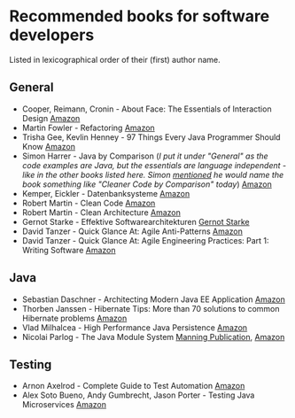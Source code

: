 # Recommended books for software developers

Listed in lexicographical order of their (first) author name.


## General

* Cooper, Reimann, Cronin - About Face: The Essentials of Interaction Design [Amazon](https://www.amazon.de/About-Face-Essentials-Interaction-Design/dp/1118766571)
* Martin Fowler - Refactoring [Amazon](https://www.amazon.de/Refactoring-Improving-Existing-Addison-wesley-Signature/dp/0134757599)
* Trisha Gee, Kevlin Henney - 97 Things Every Java Programmer Should Know [Amazon](https://www.amazon.de/Things-Every-Java-Programmer-Should/dp/1491952695)
* Simon Harrer - Java by Comparison (_I put it under "General" as the code examples are Java, but the essentials are language independent - like in the other books listed here. Simon [mentioned](https://twitter.com/simonharrer/status/1211592871645720576) he would name the book something like "Cleaner Code by Comparison" today_) [Amazon](https://www.amazon.de/Java-Comparison-Become-Craftsman-Examples/dp/1680502875)
* Kemper, Eickler - Datenbanksysteme [Amazon](https://www.amazon.de/Datenbanksysteme-Eine-Einf%C3%BChrung-Alfons-Kemper/dp/3486576909)
* Robert Martin - Clean Code [Amazon](https://www.amazon.de/Clean-Code-Handbook-Software-Craftsmanship/dp/0132350882)
* Robert Martin - Clean Architecture [Amazon](https://www.amazon.de/Clean-Architecture-Craftsmans-Software-Structure/dp/0134494164)
* Gernot Starke - Effektive Softwarearchitekturen [Gernot Starke](https://www.gernotstarke.de/buecher#)
* David Tanzer - Quick Glance At: Agile Anti-Patterns [Amazon](https://www.amazon.de/Quick-Glance-At-Agile-Anti-Patterns/dp/1980226318)
* David Tanzer - Quick Glance At: Agile Engineering Practices: Part 1: Writing Software [Amazon](https://www.amazon.de/dp/B085KRP54R)


## Java

* Sebastian Daschner - Architecting Modern Java EE Application [Amazon](https://www.amazon.de/Architecting-Modern-Java-Applications-business-oriented/dp/1788393856)
* Thorben Janssen - Hibernate Tips: More than 70 solutions to common Hibernate problems [Amazon](https://www.amazon.de/Hibernate-Tips-solutions-common-problems/dp/1544869177)
* Vlad Milhalcea - High Performance Java Persistence [Amazon](https://www.amazon.de/High-Performance-Java-Persistence-Vlad-Mihalcea/dp/973022823X)
* Nicolai Parlog - The Java Module System [Manning Publication](https://www.manning.com/books/the-java-module-system), [Amazon](https://www.amazon.de/Java-Module-System-Nicolai-Parlog/dp/1617294284)


## Testing

* Arnon Axelrod - Complete Guide to Test Automation [Amazon](https://www.amazon.de/Complete-Guide-Test-Automation-Maintaining/dp/1484238311)
* Alex Soto Bueno, Andy Gumbrecht, Jason Porter - Testing Java Microservices [Amazon](https://www.amazon.de/Testing-Java-Microservices-Alex-Bueno/dp/1617292893)

